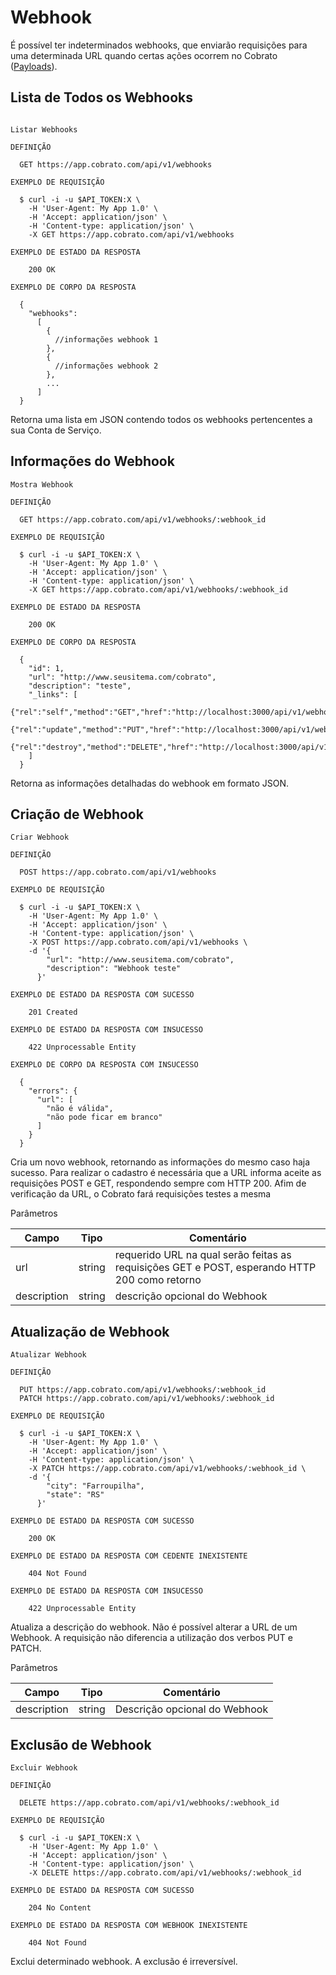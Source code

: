 # Webhook


É possível ter indeterminados webhooks, que enviarão requisições para uma determinada URL quando certas ações ocorrem no Cobrato ([Payloads](#payloads)).


## Lista de Todos os Webhooks

```shell

Listar Webhooks

DEFINIÇÃO

  GET https://app.cobrato.com/api/v1/webhooks

EXEMPLO DE REQUISIÇÃO

  $ curl -i -u $API_TOKEN:X \
    -H 'User-Agent: My App 1.0' \
    -H 'Accept: application/json' \
    -H 'Content-type: application/json' \
    -X GET https://app.cobrato.com/api/v1/webhooks

EXEMPLO DE ESTADO DA RESPOSTA

    200 OK

EXEMPLO DE CORPO DA RESPOSTA

  {
    "webhooks":
      [
        {
          //informações webhook 1
        },
        {
          //informações webhook 2
        },
        ...
      ]
  }
```

Retorna uma lista em JSON contendo todos os webhooks pertencentes a sua Conta de Serviço.

## Informações do Webhook

```shell
Mostra Webhook

DEFINIÇÃO

  GET https://app.cobrato.com/api/v1/webhooks/:webhook_id

EXEMPLO DE REQUISIÇÃO

  $ curl -i -u $API_TOKEN:X \
    -H 'User-Agent: My App 1.0' \
    -H 'Accept: application/json' \
    -H 'Content-type: application/json' \
    -X GET https://app.cobrato.com/api/v1/webhooks/:webhook_id

EXEMPLO DE ESTADO DA RESPOSTA

    200 OK

EXEMPLO DE CORPO DA RESPOSTA

  {
    "id": 1,
    "url": "http://www.seusitema.com/cobrato",
    "description": "teste",
    "_links": [
      {"rel":"self","method":"GET","href":"http://localhost:3000/api/v1/webhooks/1"},
      {"rel":"update","method":"PUT","href":"http://localhost:3000/api/v1/webhooks/1"},
      {"rel":"destroy","method":"DELETE","href":"http://localhost:3000/api/v1/webhooks/1"}
    ]
  }

```

Retorna as informações detalhadas do webhook em formato JSON.

## Criação de Webhook

```shell
Criar Webhook

DEFINIÇÃO

  POST https://app.cobrato.com/api/v1/webhooks

EXEMPLO DE REQUISIÇÃO

  $ curl -i -u $API_TOKEN:X \
    -H 'User-Agent: My App 1.0' \
    -H 'Accept: application/json' \
    -H 'Content-type: application/json' \
    -X POST https://app.cobrato.com/api/v1/webhooks \
    -d '{
        "url": "http://www.seusitema.com/cobrato",
        "description": "Webhook teste"
      }'

EXEMPLO DE ESTADO DA RESPOSTA COM SUCESSO

    201 Created

EXEMPLO DE ESTADO DA RESPOSTA COM INSUCESSO

    422 Unprocessable Entity

EXEMPLO DE CORPO DA RESPOSTA COM INSUCESSO

  {
    "errors": {
      "url": [
        "não é válida",
        "não pode ficar em branco"
      ]
    }
  }

```

Cria um novo webhook, retornando as informações do mesmo caso haja sucesso. Para realizar o cadastro é necessária que a URL informa aceite as requisições POST e GET, respondendo sempre com HTTP 200. Afim de verificação da URL, o Cobrato fará requisições testes a mesma

Parâmetros

| Campo       | Tipo            | Comentário                                                                                    |
|-------------|-----------------|-----------------------------------------------------------------------------------------------|
| url         | string          | requerido URL na qual serão feitas as requisições GET e POST, esperando HTTP 200 como retorno |
| description | string          | descrição opcional do Webhook                                                                 |


## Atualização de Webhook

```shell
Atualizar Webhook

DEFINIÇÃO

  PUT https://app.cobrato.com/api/v1/webhooks/:webhook_id
  PATCH https://app.cobrato.com/api/v1/webhooks/:webhook_id

EXEMPLO DE REQUISIÇÃO

  $ curl -i -u $API_TOKEN:X \
    -H 'User-Agent: My App 1.0' \
    -H 'Accept: application/json' \
    -H 'Content-type: application/json' \
    -X PATCH https://app.cobrato.com/api/v1/webhooks/:webhook_id \
    -d '{
        "city": "Farroupilha",
        "state": "RS"
      }'

EXEMPLO DE ESTADO DA RESPOSTA COM SUCESSO

    200 OK

EXEMPLO DE ESTADO DA RESPOSTA COM CEDENTE INEXISTENTE

    404 Not Found

EXEMPLO DE ESTADO DA RESPOSTA COM INSUCESSO

    422 Unprocessable Entity

```

Atualiza a descrição do webhook. Não é possível alterar a URL de um Webhook. A requisição não diferencia a utilização dos verbos PUT e PATCH.

Parâmetros

| Campo       | Tipo   | Comentário                    |
|-------------|--------|-------------------------------|
| description | string | Descrição opcional do Webhook |

## Exclusão de Webhook

```shell
Excluir Webhook

DEFINIÇÃO

  DELETE https://app.cobrato.com/api/v1/webhooks/:webhook_id

EXEMPLO DE REQUISIÇÃO

  $ curl -i -u $API_TOKEN:X \
    -H 'User-Agent: My App 1.0' \
    -H 'Accept: application/json' \
    -H 'Content-type: application/json' \
    -X DELETE https://app.cobrato.com/api/v1/webhooks/:webhook_id

EXEMPLO DE ESTADO DA RESPOSTA COM SUCESSO

    204 No Content

EXEMPLO DE ESTADO DA RESPOSTA COM WEBHOOK INEXISTENTE

    404 Not Found

```

Exclui determinado webhook. A exclusão é irreversível.
